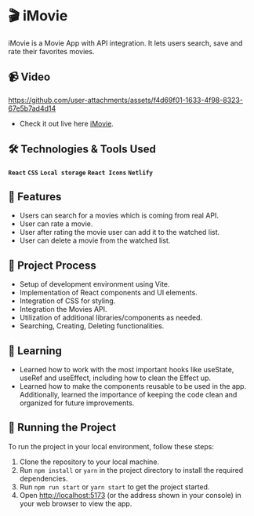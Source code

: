 # 🎬 iMovie

iMovie is a Movie App with API integration. It lets users search, save and rate their favorites movies.

## 📹 Video

https://github.com/user-attachments/assets/f4d69f01-1633-4f98-8323-67e5b7ad4d14

- Check it out live here [iMovie](https://imovie-walid.netlify.app).

## 🛠️ Technologies & Tools Used

**`React`**  **`CSS`** **`Local storage`** **`React Icons`** **`Netlify`**

## 👾 Features

- Users can search for a movies which is coming from real API.
- User can rate a movie.
- User after rating the movie user can add it to the watched list.
- User can delete a movie from the watched list.

## 🔄 Project Process

- Setup of development environment using Vite.
- Implementation of React components and UI elements.
- Integration of CSS for styling.
- Integration the Movies API.
- Utilization of additional libraries/components as needed.
- Searching, Creating, Deleting functionalities.

## 🎯 Learning

- Learned how to work with the most important hooks like useState, useRef and useEffect, including how to clean the Effect up.
- Learned how to make the components reusable to be used in the app. Additionally, learned the importance of keeping the code clean and organized for future improvements.

## 🚦 Running the Project

To run the project in your local environment, follow these steps:

1. Clone the repository to your local machine.
2. Run `npm install` or `yarn` in the project directory to install the required dependencies.
3. Run `npm run start` or `yarn start` to get the project started.
4. Open [http://localhost:5173](http://localhost:5173) (or the address shown in your console) in your web browser to view the app.
